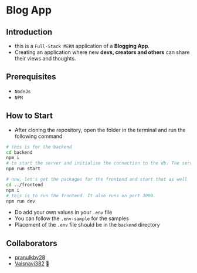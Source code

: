 # Blog App

## Introduction

- this is a `Full-Stack MERN` application of a **Blogging App**.
- Creating an application where new **devs, creators and others** can share their views and thoughts.

## Prerequisites

- `NodeJs`
- `NPM`

## How to Start

- After cloning the repository, open the folder in the terminal and run the following command

```bash
# this is for the backend
cd backend
npm i
# to start the server and initialise the connection to the db. The server is running on port 8000
npm run start

# now, let's get the packages for the frontend and start that as well
cd ../frontend
npm i
# this is to run the frontend. It also runs on port 3000.
npm run dev
```

- Do add your own values in your `.env` file
- You can follow the `.env-sample` for the samples
- Placement of the `.env` file should be in the `backend` directory

## Collaborators

- [pranulkbv28](https://github.com/pranulkbv28)
- [Vaisnavi382](https://github.com/Vaisnavi382) 💖
